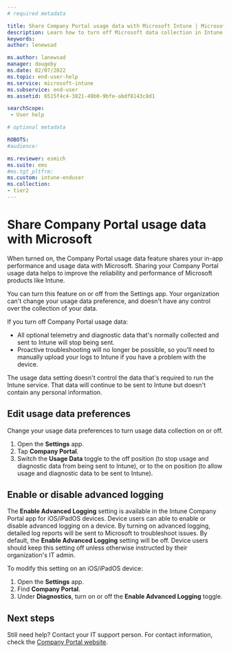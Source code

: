 ```yaml
---
# required metadata

title: Share Company Portal usage data with Microsoft Intune | Microsoft Docs
description: Learn how to turn off Microsoft data collection in Intune Company Portal for iOS to prevent usage and diagnostic data from automatically being shared with Intune. 
keywords:
author: lenewsad

ms.author: lanewsad
manager: dougeby
ms.date: 02/07/2022
ms.topic: end-user-help
ms.service: microsoft-intune
ms.subservice: end-user
ms.assetid: 6515f4c4-3821-49b0-9bfe-abdf8143c8d1

searchScope:
 - User help

# optional metadata

ROBOTS:  
#audience:

ms.reviewer: esmich
ms.suite: ems
#ms.tgt_pltfrm:
ms.custom: intune-enduser
ms.collection:
- tier2
---
```


# Share Company Portal usage data with Microsoft     

When turned on, the Company Portal usage data feature shares your in-app performance and usage data with Microsoft. Sharing your Company Portal usage data helps to improve the reliability and performance of Microsoft products like Intune. 

You can turn this feature on or off from the Settings app. Your organization can't change your usage data preference, and doesn't have any control over the collection of your data. 

If you turn off Company Portal usage data:    

* All optional telemetry and diagnostic data that's normally collected and sent to Intune will stop being sent.
* Proactive troubleshooting will no longer be possible, so you'll need to manually upload your logs to Intune if you have a problem with the device.  

The usage data setting doesn't control the data that's required to run the Intune service. That data will continue to be sent to Intune but doesn't contain any personal information.  

## Edit usage data preferences
Change your usage data preferences to turn usage data collection on or off.  

1. Open the **Settings** app.  
2. Tap **Company Portal**.  
3. Switch the **Usage Data** toggle to the off position (to stop usage and diagnostic data from being sent to Intune), or to the on position (to allow usage and diagnostic data to be sent to Intune).   

## Enable or disable advanced logging

The **Enable Advanced Logging** setting is available in the Intune Company Portal app for iOS/iPadOS devices. Device users can able to enable or disable advanced logging on a device. By turning on advanced logging, detailed log reports will be sent to Microsoft to troubleshoot issues. By default, the **Enable Advanced Logging** setting will be off. Device users should keep this setting off unless otherwise instructed by their organization's IT admin.

To modify this setting on an iOS/iPadOS device:
1. Open the **Settings** app.
2. Find **Company Portal**.
3. Under **Diagnostics**, turn on or off the **Enable Advanced Logging** toggle.

## Next steps  

Still need help? Contact your IT support person. For contact information, check the [Company Portal website](https://go.microsoft.com/fwlink/?linkid=2010980).

